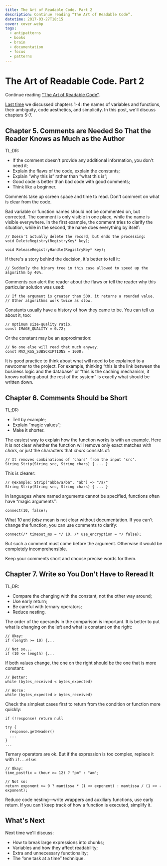 ```yaml
---
title: The Art of Readable Code. Part 2
description: Continue reading “The Art of Readable Code”.
datetime: 2017-03-27T18:15
cover: cover.webp
tags:
  - antipatterns
  - books
  - brain
  - documentation
  - focus
  - patterns
---
```


# The Art of Readable Code. Part 2

Continue reading [“The Art of Readable Code”](https://www.goodreads.com/book/show/8677004-the-art-of-readable-code).

[Last time](/blog/the-art-of-readable-code) we discussed chapters 1-4: the names of variables and functions, their ambiguity, code aesthetics, and simplicity. In this post, we'll discuss chapters 5-7.

## Chapter 5. Comments are Needed So That the Reader Knows as Much as the Author

TL;DR:

- If the comment doesn't provide any additional information, you don't need it;
- Explain the flaws of the code, explain the constants;
- Explain “why this is” rather than “what this is”;
- Good code is better than bad code with good comments;
- Think like a beginner.

Comments take up screen space and time to read. Don't comment on what is clear from the code.

Bad variable or function names should not be commented on, but corrected. The comment is only visible in one place, while the name is visible everywhere. In the first example, the comment tries to clarify the situation, while in the second, the name does everything by itself:

```
// Doesn't actually delete the record, but ends the processing:
void DeleteRegistry(RegistryKey* key);

void ReleaseRegistryHandle(RegistryKey* key);
```

If there's a story behind the decision, it's better to tell it:

```
// Suddenly the binary tree in this case allowed to speed up the algorithm by 40%.
```

Comments can alert the reader about the flaws or tell the reader why this particular solution was used:

```
// If the argument is greater than 500, it returns a rounded value.
// Other algorithms work twice as slow.
```

Constants usually have a history of how they came to be. You can tell us about it, too:

```
// Optimum size-quality ratio.
const IMAGE_QUALITY = 0.72;
```

Or the constant may be an approximation:

```
// No one else will read that much anyway.
const MAX_RSS_SUBSCRIPTIONS = 1000;
```

It is good practice to think about what will need to be explained to a newcomer to the project. For example, thinking “this is the link between the business logic and the database” or “this is the caching mechanism, it knows nothing about the rest of the system” is exactly what should be written down.

## Chapter 6. Comments Should be Short

TL;DR:

- Tell by example;
- Explain “magic values”;
- Make it shorter.

The easiest way to explain how the function works is with an example. Here it is not clear whether the function will remove only exact matches with _chars_, or just the characters that _chars_ consists of:

```
// It removes combinations of 'chars' from the input 'src'.
String Strip(String src, String chars) { ... }
```

This is clearer:

```
// @example: Strip("abba/a/ba", "ab") => "/a/"
String Strip(String src, String chars) { ... }
```

In languages where named arguments cannot be specified, functions often have “magic arguments”:

```
connect(10, false);
```

What _10_ and _false_ mean is not clear without documentation. If you can't change the function, you can use comments to clarify:

```
connect(/* timeout_ms = */ 10, /* use_encryption = */ false);
```

But such a comment must come before the argument. Otherwise it would be completely incomprehensible.

Keep your comments short and choose precise words for them.

## Chapter 7. Write so You Don't Have to Reread It

TL;DR:

- Compare the changing with the constant, not the other way around;
- Use early return;
- Be careful with ternary operators;
- Reduce nesting.

The order of the operands in the comparison is important. It is better to put what is changing on the left and what is constant on the right:

```
// Okay:
if (length >= 10) {...

// Not so...
if (10 <= length) {...
```

If both values change, the one on the right should be the one that is more constant:

```
// Better:
while (bytes_received < bytes_expected)

// Worse:
while (bytes_expected > bytes_received)
```

Check the simplest cases first to return from the condition or function more quickly:

```
if (!response) return null

try {
  response.getHeader()
  ...
}
...
```

Ternary operators are ok. But if the expression is too complex, replace it with `if...else`:

```
// Okay:
time_postfix = (hour >= 12) ? "pm" : "am";

// Not so:
return exponent >= 0 ? mantissa * (1 << exponent) : mantissa / (1 << -exponent);
```

Reduce code nesting—write wrappers and auxiliary functions, use early return. If you can't keep track of how a function is executed, simplify it.

## What's Next

Next time we'll discuss:

- How to break large expressions into chunks;
- Variables and how they affect readability;
- Extra and unnecessary functionality;
- The “one task at a time” technique.
